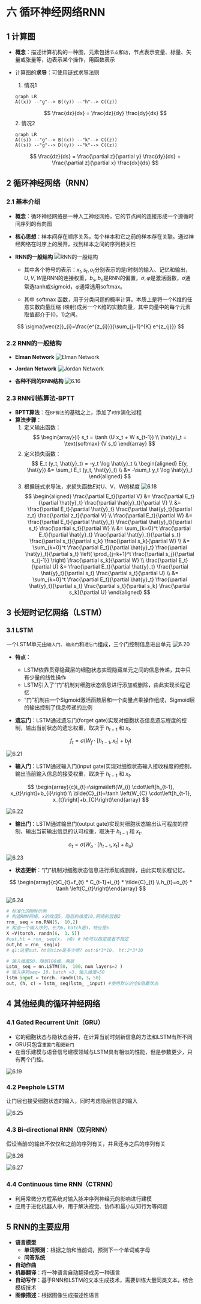 # 六 循环神经网络RNN

## 1 计算图

- **概念**：描述计算机构的一种图，元素包括`节点`和`边`，节点表示变量、标量、矢量或张量等，边表示某个操作，用函数表示

- 计算图的**求导**：可使用链式求导法则
  1. 情况1
  ```mermaid
  graph LR
  A((x)) --"g"--> B((y)) --"h"--> C((z))
  ```
  $$
  \frac{dz}{dx} = \frac{dz}{dy} \frac{dy}{dx}
  $$
  2. 情况2
  ```mermaid
  graph LR
  A((s)) --"g"--> B((x)) --"k"--> C((z))
  A((s)) --"g"--> D((y)) --"k"--> C((z))
  ```
  $$
  \frac{dz}{ds} = \frac{\partial z}{\partial y} \frac{dy}{ds} + \frac{\partial z}{\partial x} \frac{dx}{ds}
  $$

## 2 循环神经网络（RNN）

### 2.1 基本介绍

- **概念**：循环神经网络是一种人工神经网络，它的节点间的连接形成一个遵循时间序列的有向图
- **核心思想**：样本间存在顺序关系，每个样本和它之前的样本存在关联。通过神经网络在时序上的展开，找到样本之间的序列相关性

- **RNN的一般结构**
![RNN的一般结构](./images/ch06/6.10.png)

  - 其中各个符号的表示：$x_t,s_t,o_t$分别表示的是$t$时刻的输入、记忆和输出，$U,V,W$是RNN的连接权重，$b_s,b_o$是RNN的偏置，$\sigma,\varphi$是激活函数，$\sigma$通常选tanh或sigmoid，$\varphi$通常选用softmax。

  - 其中 softmax 函数，用于分类问题的概率计算。本质上是将一个K维的任意实数向量压缩 (映射)成另一个K维的实数向量，其中向量中的每个元素取值都介于(0，1)之间。

$$
\sigma(\vec{z})_{i}=\frac{e^{z_{i}}}{\sum_{j=1}^{K} e^{z_{j}}}
$$

### 2.2 RNN的一般结构

- **Elman Network**
![Elman Network](./images/ch06/6.14.png)

- **Jordan Network**
![Jordan Network](./images/ch06/6.15.png)

- **各种不同的RNN结构**
![6.16](./images/ch06/6.16.png)

### 2.3 RNN训练算法-BPTT

- **BPTT算法**：在`BP算法`的基础之上，添加了`时序`演化过程
- **算法步骤**：
  1. 定义输出函数：
   $$
   \begin{array}{l}
   s_t = \tanh (U x_t + W s_{t-1}) \\
   \hat{y}_t = \text{softmax} (V s_t)
   \end{array}
   $$
  2. 定义损失函数：
   $$
   E_t (y_t, \hat{y}_t) = -y_t \log \hat{y}_t \\
   \begin{aligned} 
   E(y, \hat{y}) 
   &= \sum_t E_t (y_t, \hat{y}_t) \\ 
   &= -\sum_t y_t \log \hat{y}_t
   \end{aligned}
   $$
  3. 根据链式求导法，求损失函数$E$对U、V、W的梯度
   ![6.18](./images/ch06/6.18.png)
   $$
   \begin{aligned} 
   \frac{\partial E_t}{\partial V} 
   &= \frac{\partial E_t}{\partial \hat{y}_t} \frac{\partial \hat{y}_t}{\partial V} \\
   &= \frac{\partial E_t}{\partial \hat{y}_t} \frac{\partial \hat{y}_t}{\partial z_t} \frac{\partial z_t}{\partial V} \\
   \frac{\partial E_t}{\partial W} 
   &= \frac{\partial E_t}{\partial \hat{y}_t} \frac{\partial \hat{y}_t}{\partial s_t} \frac{\partial s_t}{\partial W} \\
   &= \sum_{k=0}^t \frac{\partial E_t}{\partial \hat{y}_t} \frac{\partial \hat{y}_t}{\partial s_t} \frac{\partial s_t}{\partial s_k} \frac{\partial s_k}{\partial W} \\
   &= \sum_{k=0}^t \frac{\partial E_t}{\partial \hat{y}_t} \frac{\partial \hat{y}_t}{\partial s_t} \left( \prod_{j=k+1}^t \frac{\partial s_j}{\partial s_{j-1}} \right) \frac{\partial s_k}{\partial W} \\
   \frac{\partial E_t}{\partial U} 
   &= \frac{\partial E_t}{\partial \hat{y}_t} \frac{\partial \hat{y}_t}{\partial s_t} \frac{\partial s_t}{\partial U} \\ 
   &= \sum_{k=0}^t \frac{\partial E_t}{\partial \hat{y}_t} \frac{\partial \hat{y}_t}{\partial s_t} \frac{\partial s_t}{\partial s_k} \frac{\partial s_k}{\partial U}
   \end{aligned}
   $$

## 3 长短时记忆网络（LSTM）

### 3.1 LSTM
一个LSTM单元由`输入门`、`输出门`和`遗忘门`组成，三个门控制信息进出单元
![6.20](./images/ch06/6.20.png)

- **特点**：
  - LSTM依靠贯穿隐藏层的细胞状态实现隐藏单元之间的信息传递，其中只有少量的线性操作
  - LSTM引入了“门”机制对细胞状态信息进行添加或删除，由此实现长程记忆
  - “门”机制由一个Sigmoid激活函数层和一个向量点乘操作组成，Sigmoid层的输出控制了信息传递的比例

- **遗忘门**：LSTM通过遗忘门(forget gate)实现对细胞状态信息遗忘程度的控制，输出当前状态的遗忘权重，取决于 $h_{t−1}$ 和 $x_t$.

$$
f_{t}=\sigma\left(W_{f} \cdot\left[h_{t-1}, x_{t}\right]+b_{f}\right)
$$

![6.21](./images/ch06/6.21.png)

- **输入门**：LSTM通过输入门(input gate)实现对细胞状态输入接收程度的控制，输出当前输入信息的接受权重，取决于 $h_{t−1}$ 和 $x_t$.

$$
\begin{array}{c}i_{t}=\sigma\left(W_{i} \cdot\left[h_{t-1}, x_{t}\right]+b_{i}\right) \\ \tilde{C}_{t}=\tanh \left(W_{C} \cdot\left[h_{t-1}, x_{t}\right]+b_{C}\right)\end{array}
$$

![6.22](./images/ch06/6.22.png)

- **输出门**：LSTM通过输出门(output gate)实现对细胞状态输出认可程度的控制，输出当前输出信息的认可权重，取决于 $h_{t−1}$ 和 $x_t$.

$$
o_{t}=\sigma\left(W_{o} \cdot\left[h_{t-1}, x_{t}\right]+b_{o}\right)
$$

![6.23](./images/ch06/6.23.png)

- **状态更新**：“门”机制对细胞状态信息进行添加或删除，由此实现长程记忆。

$$
\begin{array}{c}C_{t}=f_{t} * C_{t-1}+i_{t} * \tilde{C}_{t} \\ h_{t}=o_{t} * \tanh \left(C_{t}\right)\end{array}
$$

![6.24](./images/ch06/6.24.png)

```py
# 标准化的RNN示例
# 构造RNN网络，x的维度5，隐层的维度10,网络的层数2
rnn_ seq = nn.RNN(5， 10,2)
# 构造一个输入序列，长为6，batch是3，特征是5
X =V(torch. randn(6， 3，5))
#out,ht = rnn_ seq(x， h0) # h0可以指定或者不指定
out,ht = rnn_ seq(x)
# q1:这里out、ht的size是多少呢? out:6*3*10， ht:2*3*10

# 输入维度50，隐层100维，两层
Lstm_ seq = nn.LSTM(50， 100，num layers=2 )
# 输入序列seq= 10，batch =3，输入维度=50
lstm input = torch. randn(10，3，50)
out, (h, c) = lstm_ seq(lstm_ _input) #使用默认的全0隐藏状态

```

## 4 其他经典的循环神经网络

### 4.1 Gated Recurrent Unit（GRU）

- 它的细胞状态与隐状态合并，在计算当前时刻新信息的方法和LSTM有所不同
- GRU只包含`重置门`和`更新门`
- 在音乐建模与语音信号建模领域与LSTM具有相似的性能，但是参数更少，只有两个门控。

![6.19](./images/ch06/6.19.png)

### 4.2 Peephole LSTM
让门层也接受细胞状态的输入，同时考虑隐层信息的输入

![6.25](./images/ch06/6.25.png)

### 4.3 Bi-directional RNN（双向RNN）
假设当前$t$的输出不仅仅和之前的序列有关，并且还与之后的序列有关

![6.26](./images/ch06/6.26.png)

![6.27](./images/ch06/6.27.png)

### 4.4 Continuous time RNN（CTRNN）
- 利用常微分方程系统对输入脉冲序列神经元的影响进行建模
- 应用于进化机器人中，用于解决视觉、协作和最小认知行为等问题

## 5 RNN的主要应用

- **语言模型**
  - **单词预测**：根据之前和当前词，预测下一个单词或字母
  - **问答系统**
- **自动作曲**
- **机器翻译**：将一种语言自动翻译成另一种语言
- **自动写作**：基于RNN和LSTM的文本生成技术，需要训练大量同类文本，结合模板技术
- **图像描述**：根据图像生成描述性语言
